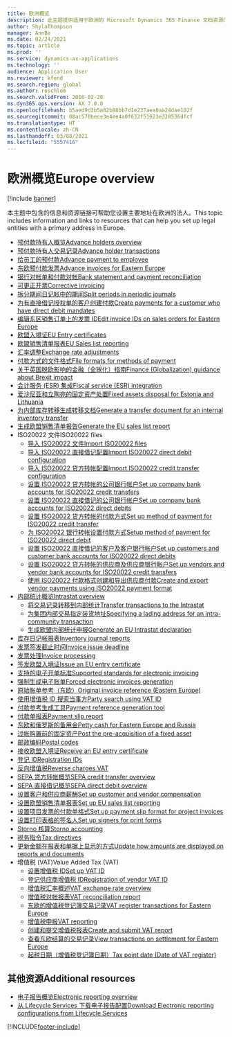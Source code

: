 ```yaml
---
title: 欧洲概览
description: 此主题提供适用于欧洲的 Microsoft Dynamics 365 Finance 文档资源的链接。
author: ShylaThompson
manager: AnnBe
ms.date: 02/24/2021
ms.topic: article
ms.prod: ''
ms.service: dynamics-ax-applications
ms.technology: ''
audience: Application User
ms.reviewer: kfend
ms.search.region: global
ms.author: roschlom
ms.search.validFrom: 2016-02-28
ms.dyn365.ops.version: AX 7.0.0
ms.openlocfilehash: b5aed9d3b5a82b88bb7d1e237aea0aa24dae102f
ms.sourcegitcommit: 08ac570bece3e4ee4a0f632f51623e328536dfcf
ms.translationtype: HT
ms.contentlocale: zh-CN
ms.lasthandoff: 03/08/2021
ms.locfileid: "5557416"
---
```

# <a name="europe-overview"></a><span data-ttu-id="df616-103">欧洲概览</span><span class="sxs-lookup"><span data-stu-id="df616-103">Europe overview</span></span>

[!include [banner](../includes/banner.md)]

<span data-ttu-id="df616-104">本主题中包含的信息和资源链接可帮助您设置主要地址在欧洲的法人。</span><span class="sxs-lookup"><span data-stu-id="df616-104">This topic includes information and links to resources that can help you set up legal entities with a primary address in Europe.</span></span> 

- [<span data-ttu-id="df616-105">预付款持有人概览</span><span class="sxs-lookup"><span data-stu-id="df616-105">Advance holders overview</span></span>](emea-advance-holders.md)
 - [<span data-ttu-id="df616-106">预付款持有人交易记录</span><span class="sxs-lookup"><span data-stu-id="df616-106">Advance holder transactions</span></span>](emea-advance-holders-transactions.md)
 - [<span data-ttu-id="df616-107">给员工的预付款</span><span class="sxs-lookup"><span data-stu-id="df616-107">Advance payment to employee</span></span>](tasks/advance-payment-employee.md)
- [<span data-ttu-id="df616-108">东欧预付款发票</span><span class="sxs-lookup"><span data-stu-id="df616-108">Advance invoices for Eastern Europe</span></span>](emea-advance-invoice.md)
- [<span data-ttu-id="df616-109">银行对帐单和付款对帐</span><span class="sxs-lookup"><span data-stu-id="df616-109">Bank statement and payment reconciliation</span></span>](emea-bank-reconciliation.md)
- [<span data-ttu-id="df616-110">可更正开票</span><span class="sxs-lookup"><span data-stu-id="df616-110">Corrective invoicing</span></span>](emea-corrective-invoice.md)
- [<span data-ttu-id="df616-111">拆分期间日记帐中的期间</span><span class="sxs-lookup"><span data-stu-id="df616-111">Split periods in periodic journals</span></span>](emea-create-post-periodic-journals.md)
- [<span data-ttu-id="df616-112">为有直接借记授权单的客户创建付款</span><span class="sxs-lookup"><span data-stu-id="df616-112">Create payments for a customer who have direct debit mandates</span></span>](tasks/create-payments-customers-who-have-direct-debit-mandates.md)
- [<span data-ttu-id="df616-113">编辑东区销售订单上的发票 ID</span><span class="sxs-lookup"><span data-stu-id="df616-113">Edit invoice IDs on sales orders for Eastern Europe</span></span>](emea-edit-invoice-id-sales-orders.md)
- [<span data-ttu-id="df616-114">欧盟入境证</span><span class="sxs-lookup"><span data-stu-id="df616-114">EU Entry certificates</span></span>](emea-entry-certificates.md)
- [<span data-ttu-id="df616-115">欧盟销售清单报表</span><span class="sxs-lookup"><span data-stu-id="df616-115">EU Sales list reporting</span></span>](emea-eu-sales-list.md)
- [<span data-ttu-id="df616-116">汇率调整</span><span class="sxs-lookup"><span data-stu-id="df616-116">Exchange rate adjustments</span></span>](emea-exchange-rate-adjustments.md)
- [<span data-ttu-id="df616-117">付款方式的文件格式</span><span class="sxs-lookup"><span data-stu-id="df616-117">File formats for methods of payment</span></span>](emea-select-file-formats-for-the-method-of-payments.md)
- [<span data-ttu-id="df616-118">关于英国脱欧影响的金融（全球化）指南</span><span class="sxs-lookup"><span data-stu-id="df616-118">Finance (Globalization) guidance about Brexit impact</span></span>](https://businesscenter.mbs.microsoft.com/#contentdetail/GuidanceBrexitImpact)
- [<span data-ttu-id="df616-119">会计服务 (ESR) 集成</span><span class="sxs-lookup"><span data-stu-id="df616-119">Fiscal service (ESR) integration</span></span>](emea-fiscal-service-integration.md)
- [<span data-ttu-id="df616-120">爱沙尼亚和立陶宛的固定资产处置</span><span class="sxs-lookup"><span data-stu-id="df616-120">Fixed assets disposal for Estonia and Lithuania</span></span>](emea-credit-note-reverse-fixed-asset-sale.md)
- [<span data-ttu-id="df616-121">为内部库存转移生成转移文档</span><span class="sxs-lookup"><span data-stu-id="df616-121">Generate a transfer document for an internal inventory transfer</span></span>](tasks/transfer-document-internal-inventory-transfer.md)
- [<span data-ttu-id="df616-122">生成欧盟销售清单报告</span><span class="sxs-lookup"><span data-stu-id="df616-122">Generate the EU sales list report</span></span>](tasks/eur-00011-eu-sales-list-report.md)
- <span data-ttu-id="df616-123">ISO20022 文件</span><span class="sxs-lookup"><span data-stu-id="df616-123">ISO20022 files</span></span>
  - [<span data-ttu-id="df616-124">导入 ISO20022 文件</span><span class="sxs-lookup"><span data-stu-id="df616-124">Import ISO20022 files</span></span>](emea-ISO20022-file-formats.md)
  - [<span data-ttu-id="df616-125">导入 ISO20022 直接借记配置</span><span class="sxs-lookup"><span data-stu-id="df616-125">Import ISO20022 direct debit configuration</span></span>](tasks/import-iso20022-direct-debit-configuration.md)
  - [<span data-ttu-id="df616-126">导入 ISO20022 贷方转帐配置</span><span class="sxs-lookup"><span data-stu-id="df616-126">Import ISO20022 credit transfer configuration</span></span>](tasks/import-iso20022-credit-transfer-configuration.md)
  - [<span data-ttu-id="df616-127">设置 ISO20022 贷方转帐的公司银行帐户</span><span class="sxs-lookup"><span data-stu-id="df616-127">Set up company bank accounts for ISO20022 credit transfers</span></span>](tasks/set-up-company-bank-accounts-iso20022-credit-transfers.md)
  - [<span data-ttu-id="df616-128">设置 ISO20022 直接借记的公司银行帐户</span><span class="sxs-lookup"><span data-stu-id="df616-128">Set up company bank accounts for ISO20022 direct debits</span></span>](tasks/set-up-company-bank-accounts-iso20022-direct-debits.md)
  - [<span data-ttu-id="df616-129">设置 ISO20022 贷方转帐的付款方式</span><span class="sxs-lookup"><span data-stu-id="df616-129">Set up method of payment for ISO20022 credit transfer</span></span>](tasks/set-up-method-payment-iso20022-credit-transfer.md)
  - [<span data-ttu-id="df616-130">为 ISO20022 银行转帐设置付款方式</span><span class="sxs-lookup"><span data-stu-id="df616-130">Setup method of payment for ISO20022 direct debit</span></span>](tasks/setup-method-payment-iso20022-direct-debit.md)
  - [<span data-ttu-id="df616-131">设置 ISO20022 直接借记的客户及客户银行帐户</span><span class="sxs-lookup"><span data-stu-id="df616-131">Set up customers and customer bank accounts for ISO20022 direct debits</span></span>](tasks/set-up-bank-accounts-iso20022-direct-debits.md)
  - [<span data-ttu-id="df616-132">设置 ISO20022 贷方转帐的供应商及供应商银行帐户</span><span class="sxs-lookup"><span data-stu-id="df616-132">Set up vendors and vendor bank accounts for ISO20022 credit transfers</span></span>](tasks/set-up-vendor-iso20022-credit-transfers.md)
  - [<span data-ttu-id="df616-133">使用 ISO20022 付款格式创建和导出供应商付款</span><span class="sxs-lookup"><span data-stu-id="df616-133">Create and export vendor payments using ISO20022 payment format</span></span>](tasks/create-export-vendor-payments-iso20022-payment-format.md)
- [<span data-ttu-id="df616-134">内部统计概览</span><span class="sxs-lookup"><span data-stu-id="df616-134">Intrastat overview</span></span>](emea-intrastat.md)
  - [<span data-ttu-id="df616-135">将交易记录转移到内部统计</span><span class="sxs-lookup"><span data-stu-id="df616-135">Transfer transactions to the Intrastat</span></span>](tasks/transfer-transactions-intrastat.md)
  - [<span data-ttu-id="df616-136">为集团内部交易指定装货地址</span><span class="sxs-lookup"><span data-stu-id="df616-136">Specifying a lading address for an intra-community transaction</span></span>](tasks/eur-00002-specify-lading-address-intra-community.md)
  - [<span data-ttu-id="df616-137">生成欧盟内部统计申报</span><span class="sxs-lookup"><span data-stu-id="df616-137">Generate an EU Intrastat declaration</span></span>](tasks/eur-00002-eu-intrastat-declaration.md)
- [<span data-ttu-id="df616-138">库存日记帐报表</span><span class="sxs-lookup"><span data-stu-id="df616-138">Inventory journal reports</span></span>](emea-set-up-report-inventory-journal-names.md)
- [<span data-ttu-id="df616-139">发票签发截止时间</span><span class="sxs-lookup"><span data-stu-id="df616-139">Invoice issue deadline</span></span>](emea-invoice-issue-deadline.md)
- [<span data-ttu-id="df616-140">发票处理</span><span class="sxs-lookup"><span data-stu-id="df616-140">Invoice processing</span></span>](emea-invoice-processing.md)
- [<span data-ttu-id="df616-141">签发欧盟入境证</span><span class="sxs-lookup"><span data-stu-id="df616-141">Issue an EU entry certificate</span></span>](tasks/eur-00012-issue-eu-entry-certificate.md)
- [<span data-ttu-id="df616-142">支持的电子开单标准</span><span class="sxs-lookup"><span data-stu-id="df616-142">Supported standards for electronic invoicing</span></span>](emea-oioubl-standards-electronic-invoicing.md)
- [<span data-ttu-id="df616-143">强制生成电子账单</span><span class="sxs-lookup"><span data-stu-id="df616-143">Forced electronic invoices generation</span></span>](emea-eur-forced-einvoices.md)
- [<span data-ttu-id="df616-144">原始账单参考（东欧）</span><span class="sxs-lookup"><span data-stu-id="df616-144">Original invoice reference (Eastern Europe)</span></span>](tasks/ee-00004-original-invoice-reference.md)
- [<span data-ttu-id="df616-145">使用增值税 ID 搜索当事方</span><span class="sxs-lookup"><span data-stu-id="df616-145">Party search using VAT ID</span></span>](tasks/eur-00015-party-search-vat-id.md)
- [<span data-ttu-id="df616-146">付款参考生成工具</span><span class="sxs-lookup"><span data-stu-id="df616-146">Payment reference generation tool</span></span>](tasks/ee-00015-payment-reference-generation-tool.md)
- [<span data-ttu-id="df616-147">付款单报表</span><span class="sxs-lookup"><span data-stu-id="df616-147">Payment slip report</span></span>](emea-eur-payment-slip-report-giro.md)
- [<span data-ttu-id="df616-148">东欧和俄罗斯的备用金</span><span class="sxs-lookup"><span data-stu-id="df616-148">Petty cash for Eastern Europe and Russia</span></span>](emea-petty-cash.md)
- [<span data-ttu-id="df616-149">过帐购置前的固定资产</span><span class="sxs-lookup"><span data-stu-id="df616-149">Post the pre-acquisition of a fixed asset</span></span>](emea-pre-acquisition-acquisition-fixed-asset.md)
- [<span data-ttu-id="df616-150">邮政编码</span><span class="sxs-lookup"><span data-stu-id="df616-150">Postal codes</span></span>](emea-import-create-postal-codes-manually.md)
- [<span data-ttu-id="df616-151">接收欧盟入境证</span><span class="sxs-lookup"><span data-stu-id="df616-151">Receive an EU entry certificate</span></span>](tasks/eur-00012-receive-eu-entry-certificate.md)
- [<span data-ttu-id="df616-152">登记 ID</span><span class="sxs-lookup"><span data-stu-id="df616-152">Registration IDs</span></span>](emea-registration-ids.md)
- [<span data-ttu-id="df616-153">反向增值税</span><span class="sxs-lookup"><span data-stu-id="df616-153">Reverse charges VAT</span></span>](emea-reverse-charge.md)
- [<span data-ttu-id="df616-154">SEPA 贷方转帐概览</span><span class="sxs-lookup"><span data-stu-id="df616-154">SEPA credit transfer overview</span></span>](../accounts-payable/sepa-credit-transfer.md)
- [<span data-ttu-id="df616-155">SEPA 直接借记概览</span><span class="sxs-lookup"><span data-stu-id="df616-155">SEPA direct debit overview</span></span>](../accounts-receivable/sepa-direct-debit-overview.md)
- [<span data-ttu-id="df616-156">设置客户和供应商薪酬</span><span class="sxs-lookup"><span data-stu-id="df616-156">Set up customer and vendor compensation</span></span>](emea-compensation-customer-vendor-transactions.md)
- [<span data-ttu-id="df616-157">设置欧盟销售清单报表</span><span class="sxs-lookup"><span data-stu-id="df616-157">Set up EU sales list reporting</span></span>](tasks/eur-00011-eu-sales-list-reporting.md)
- [<span data-ttu-id="df616-158">设置项目发票的付款单格式</span><span class="sxs-lookup"><span data-stu-id="df616-158">Set up payment slip format for project invoices</span></span>](tasks/set-up-payment-slip-format-project-invoices.md)
- [<span data-ttu-id="df616-159">设置打印表格的签名人</span><span class="sxs-lookup"><span data-stu-id="df616-159">Set up signers for print forms</span></span>](emea-set-up-signers-for-printing-forms.md)
- [<span data-ttu-id="df616-160">Storno 核算</span><span class="sxs-lookup"><span data-stu-id="df616-160">Storno accounting</span></span>](emea-storno.md)
- [<span data-ttu-id="df616-161">税务指令</span><span class="sxs-lookup"><span data-stu-id="df616-161">Tax directives</span></span>](emea-tax-directives.md)
- [<span data-ttu-id="df616-162">更新金额在报表和单据上显示的方式</span><span class="sxs-lookup"><span data-stu-id="df616-162">Update how amounts are displayed on reports and documents</span></span>](emea-amount-printing-forms.md)
- <span data-ttu-id="df616-163">增值税 (VAT)</span><span class="sxs-lookup"><span data-stu-id="df616-163">Value Added Tax (VAT)</span></span>
  - [<span data-ttu-id="df616-164">设置增值税 ID</span><span class="sxs-lookup"><span data-stu-id="df616-164">Set up VAT ID</span></span>](tasks/eur-00015-vat-id.md)
  - [<span data-ttu-id="df616-165">登记供应商增值税 ID</span><span class="sxs-lookup"><span data-stu-id="df616-165">Registration of vendor VAT ID</span></span>](tasks/eur-00015-registration-vendor-vat-id.md)
  - [<span data-ttu-id="df616-166">增值税汇率概述</span><span class="sxs-lookup"><span data-stu-id="df616-166">VAT exchange rate overview</span></span>](emea-vat-exchange-rate.md)
  - [<span data-ttu-id="df616-167">增值税对帐报表</span><span class="sxs-lookup"><span data-stu-id="df616-167">VAT reconciliation report</span></span>](tasks/eur-00018-vat-reconciliation-report.md)
  - [<span data-ttu-id="df616-168">东欧的增值税登记簿交易记录</span><span class="sxs-lookup"><span data-stu-id="df616-168">VAT register transactions for Eastern Europe</span></span>](emea-vat-register-transactions.md)
  - [<span data-ttu-id="df616-169">增值税申报</span><span class="sxs-lookup"><span data-stu-id="df616-169">VAT reporting</span></span>](emea-vat-reporting.md)
  - [<span data-ttu-id="df616-170">创建和提交增值税报表</span><span class="sxs-lookup"><span data-stu-id="df616-170">Create and submit VAT report</span></span>](tasks/create-submit-vat-report.md)
  - [<span data-ttu-id="df616-171">查看东欧结算的交易记录</span><span class="sxs-lookup"><span data-stu-id="df616-171">View transactions on settlement for Eastern Europe</span></span>](emea-transactions-settlement-form.md)
  - [<span data-ttu-id="df616-172">起税日期（增值税登记簿日期）</span><span class="sxs-lookup"><span data-stu-id="df616-172">Tax point date (Date of VAT register)</span></span>](emea-tax-point-date.md)

## <a name="additional-resources"></a><span data-ttu-id="df616-173">其他资源</span><span class="sxs-lookup"><span data-stu-id="df616-173">Additional resources</span></span>

- [<span data-ttu-id="df616-174">电子报告概览</span><span class="sxs-lookup"><span data-stu-id="df616-174">Electronic reporting overview</span></span>](../../dev-itpro/analytics/general-electronic-reporting.md)
- [<span data-ttu-id="df616-175">从 Lifecycle Services 下载电子报告配置</span><span class="sxs-lookup"><span data-stu-id="df616-175">Download Electronic reporting configurations from Lifecycle Services</span></span>](../../dev-itpro/analytics/download-electronic-reporting-configuration-lcs.md)


[!INCLUDE[footer-include](../../includes/footer-banner.md)]
